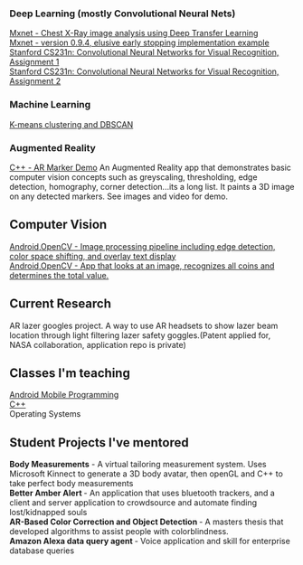 ### Deep Learning (mostly Convolutional Neural Nets)
[ Mxnet - Chest X-Ray image analysis using Deep Transfer Learning]( https://github.com/kperkins411/MXNet-Chest-XRay-Evaluation)<BR>
[ Mxnet - version 0.9.4, elusive early stopping implementation example ]( https://github.com/kperkins411/MXNet_Demo_Early-Stopping)<BR>
[ Stanford CS231n: Convolutional Neural Networks for Visual Recognition, Assignment 1]( https://github.com/kperkins411/CS231n_Assign1)<BR>
[ Stanford CS231n: Convolutional Neural Networks for Visual Recognition, Assignment 2]( https://github.com/kperkins411/CS231n_Assign2)<BR>

### Machine Learning
[ K-means clustering and DBSCAN ]( https://github.com/kperkins411/Clustering_Demos)<BR>

### Augmented Reality
[ C++ - AR Marker Demo]( https://github.com/kperkins411/AR_Marker_Demo) An Augmented Reality app that demonstrates basic computer vision concepts such as greyscaling, thresholding, edge detection, homography, corner detection...its a long list.  It paints a 3D image on any detected markers. See images and video for demo.<BR>


## Computer Vision
[ Android,OpenCV - Image processing pipeline including edge detection, color space shifting, and overlay text display ]( https://github.com/kperkins411/OpenCVEdgeTest)<BR>
[ Android,OpenCV - App that looks at an image, recognizes all coins and determines the total value. ]( https://github.com/kperkins411/Count-coins-using-OpenCV)<BR>


## Current Research
AR lazer googles project.  A way to use AR headsets to show lazer beam location through light filtering lazer safety goggles.(Patent applied for, NASA collaboration, application repo is private)

## Classes I'm teaching
[ Android Mobile Programming ](  https://cnuclasses.github.io/CPSC475)<BR>
[ C++ ]( https://cnuclasses.github.io/CPSC327)<BR>
Operating Systems

## Student Projects I've mentored 
<B>Body Measurements</B> - A virtual tailoring measurement system.  Uses Microsoft Kinnect to generate a 3D body avatar, then openGL and C++ to take perfect body measurements<br>
<B>Better Amber Alert </B> - An application that uses bluetooth trackers, and a client and server application to crowdsource and automate finding lost/kidnapped souls<br>
<B>AR-Based Color Correction and Object Detection </B> - A masters thesis that developed algorithms to assist people with colorblindness.  <BR>
<B>Amazon Alexa data query agent </B>- Voice application and skill for enterprise database queries<br>

